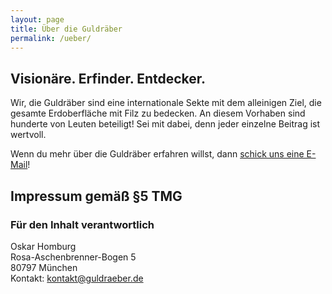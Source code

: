 ```yaml
---
layout: page
title: Über die Guldräber
permalink: /ueber/
---
```


## Visionäre. Erfinder. Entdecker.

Wir, die Guldräber sind eine internationale Sekte mit dem alleinigen Ziel, die gesamte
Erdoberfläche mit Filz zu bedecken. An diesem Vorhaben sind hunderte von Leuten beteiligt!
Sei mit dabei, denn jeder einzelne Beitrag ist wertvoll.

Wenn du mehr über die Guldräber erfahren willst, dann [schick uns eine E-Mail](mailto:kontakt@guldraeber.de)!

## Impressum gemäß §5 TMG
### Für den Inhalt verantwortlich

Oskar Homburg  
Rosa-Aschenbrenner-Bogen 5  
80797 München  
Kontakt: [kontakt@guldraeber.de](mailto:kontakt@guldraeber.de)

